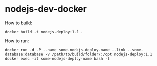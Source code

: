 nodejs-dev-docker
====

How to build:
```shell
docker build -t nodejs-deploy:1.1 .
```

How to run:
```shell
docker run -d -P --name some-nodejs-deploy-name --link --some-database:database -v /path/to/build/folder/:/opt nodejs-deploy:1.1
docker exec -it some-nodejs-deploy-name bash -l
```
